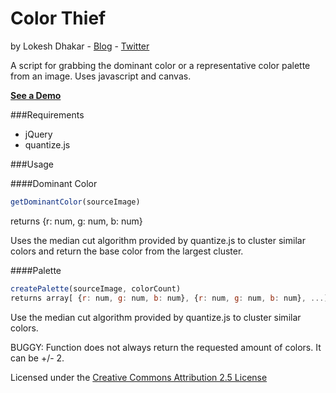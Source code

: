 # Color Thief
by Lokesh Dhakar - [Blog](http://lokeshdhakar.com) - [Twitter](http://twitter.com/lokeshdhakar)

A script for grabbing the dominant color or a representative color palette from an image. Uses javascript and canvas.

[**See a Demo**](http://lokeshdhakar.com/projects/color-thief)

###Requirements
* jQuery
* quantize.js

###Usage

####Dominant Color
```js
getDominantColor(sourceImage)
```
returns {r: num, g: num, b: num}

Uses the median cut algorithm provided by quantize.js to cluster similar
colors and return the base color from the largest cluster.

####Palette
```js
createPalette(sourceImage, colorCount)
returns array[ {r: num, g: num, b: num}, {r: num, g: num, b: num}, ...]
```

Use the median cut algorithm provided by quantize.js to cluster similar
colors.

BUGGY: Function does not always return the requested amount of colors. It can be +/- 2.

Licensed under the [Creative Commons Attribution 2.5 License](http://creativecommons.org/licenses/by/2.5/)
